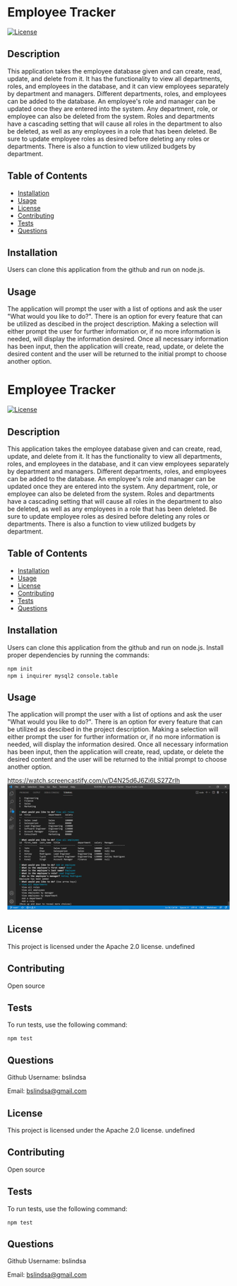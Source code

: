# Employee Tracker
  
[![License](https://img.shields.io/badge/License-Apache_2.0-blue.svg)](https://opensource.org/licenses/Apache-2.0)

## Description

This application takes the employee database given and can create, read, update, and delete from it. It has the functionality to view all departments, roles, and employees in the database, and it can view employees separately by department and managers. Different departments, roles, and employees can be added to the database. An employee's role and manager can be updated once they are entered into the system. Any department, role, or employee can also be deleted from the system. Roles and departments have a cascading setting that will cause all roles in the department to also be deleted, as well as any employees in a role that has been deleted. Be sure to update employee roles as desired before deleting any roles or departments. There is also a function to view utilized budgets by department.

## Table of Contents
* [Installation](#installation)
* [Usage](#usage)
* [License](#license)
* [Contributing](#contributing)
* [Tests](#tests)
* [Questions](#questions)
   
<a name="installation"></a>
## Installation

Users can clone this application from the github and run on node.js.

<a name="usage"></a>
## Usage

The application will prompt the user with a list of options and ask the user "What would you like to do?". There is an option for every feature that can be utilized as descibed in the project description. Making a selection will either prompt the user for further information or, if no more information is needed, will display the information desired. Once all necessary information has been input, then the application will create, read, update, or delete the desired content and the user will be returned to the initial prompt to choose another option.

# Employee Tracker
  
[![License](https://img.shields.io/badge/License-Apache_2.0-blue.svg)](https://opensource.org/licenses/Apache-2.0)

## Description

This application takes the employee database given and can create, read, update, and delete from it. It has the functionality to view all departments, roles, and employees in the database, and it can view employees separately by department and managers. Different departments, roles, and employees can be added to the database. An employee's role and manager can be updated once they are entered into the system. Any department, role, or employee can also be deleted from the system. Roles and departments have a cascading setting that will cause all roles in the department to also be deleted, as well as any employees in a role that has been deleted. Be sure to update employee roles as desired before deleting any roles or departments. There is also a function to view utilized budgets by department.

## Table of Contents
* [Installation](#installation)
* [Usage](#usage)
* [License](#license)
* [Contributing](#contributing)
* [Tests](#tests)
* [Questions](#questions)
   
<a name="installation"></a>
## Installation

Users can clone this application from the github and run on node.js. Install proper dependencies by running the commands:
```
npm init
npm i inquirer mysql2 console.table
```

<a name="usage"></a>
## Usage

The application will prompt the user with a list of options and ask the user "What would you like to do?". There is an option for every feature that can be utilized as descibed in the project description. Making a selection will either prompt the user for further information or, if no more information is needed, will display the information desired. Once all necessary information has been input, then the application will create, read, update, or delete the desired content and the user will be returned to the initial prompt to choose another option.

https://watch.screencastify.com/v/D4N25d6J6Zi6LS27ZrIh
[![Video demonstrating utilization of the application](./assets/images/employee-tracker.png)](https://watch.screencastify.com/v/D4N25d6J6Zi6LS27ZrIh)


<a name="license"></a>
## License

This project is licensed under the Apache 2.0 license.
undefined

<a name="contributing"></a>
## Contributing

Open source

<a name="tests"></a>
## Tests
To run tests, use the following command:
```
npm test
```

<a name="questions"></a>
## Questions

Github Username: bslindsa 

Email: bslindsa@gmail.com



<a name="license"></a>
## License

This project is licensed under the Apache 2.0 license.
undefined

<a name="contributing"></a>
## Contributing

Open source

<a name="tests"></a>
## Tests
To run tests, use the following command:
```
npm test
```

<a name="questions"></a>
## Questions

Github Username: bslindsa 

Email: bslindsa@gmail.com


